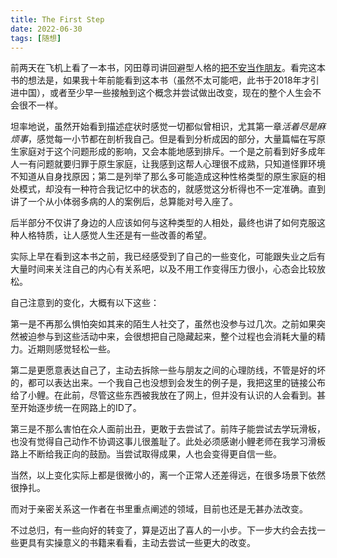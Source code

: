 ```yaml
---
title: The First Step
date: 2022-06-30
tags: [随想]
---
```


前两天在飞机上看了一本书，冈田尊司讲回避型人格的[把不安当作朋友](https://book.douban.com/subject/30261677/)。看完这本书的想法是，如果我十年前能看到这本书（虽然不太可能吧，此书于2018年才引进中国），或者至少早一些接触到这个概念并尝试做出改变，现在的整个人生会不会很不一样。

坦率地说，虽然开始看到描述症状时感觉一切都似曾相识，尤其第一章*活着尽是麻烦事*，感觉每一小节都在剖析我自己。但是看到分析成因的部分，大量篇幅在写原生家庭对于这个问题形成的影响，又会本能地感到排斥。一个是之前看到好多成年人一有问题就要归罪于原生家庭，让我感到这帮人心理很不成熟，只知道怪罪环境不知道从自身找原因；第二是列举了那么多可能造成这种性格类型的原生家庭的相处模式，却没有一种符合我记忆中的状态的，就感觉这分析得也不一定准确。直到讲了一个从小体弱多病的人的案例后，总算能对号入座了。

后半部分不仅讲了身边的人应该如何与这种类型的人相处，最终也讲了如何克服这种人格特质，让人感觉人生还是有一些改善的希望。

实际上早在看到这本书之前，我已经感受到了自己的一些变化，可能跟失业之后有大量时间来关注自己的内心有关系吧，以及不用工作变得压力很小，心态会比较放松。

自己注意到的变化，大概有以下这些：

第一是不再那么惧怕突如其来的陌生人社交了，虽然也没参与过几次。之前如果突然被迫参与到这些活动中来，会很想把自己隐藏起来，整个过程也会消耗大量的精力。近期则感觉轻松一些。

第二是更愿意表达自己了，主动去拆除一些与朋友之间的心理防线，不管是好的坏的，都可以表达出来。一个我自己也没想到会发生的例子是，我把这里的链接公布给了小鲤。在此前，尽管这些东西被我放在了网上，但并没有认识的人会看到。甚至开始逐步统一在网路上的ID了。

第三是不那么害怕在众人面前出丑，更敢于去尝试了。前阵子能尝试去学玩滑板，也没有觉得自己动作不协调这事儿很羞耻了。此处必须感谢小鲤老师在我学习滑板路上不断给我正向的鼓励。当尝试取得成果，人也会变得更自信一些。

当然，以上变化实际上都是很微小的，离一个正常人还差得远，在很多场景下依然很挣扎。

而对于亲密关系这一作者在书里重点阐述的领域，目前也还是无甚办法改变。

不过总归，有一些向好的转变了，算是迈出了喜人的一小步。下一步大约会去找一些更具有实操意义的书籍来看看，主动去尝试一些更大的改变。



